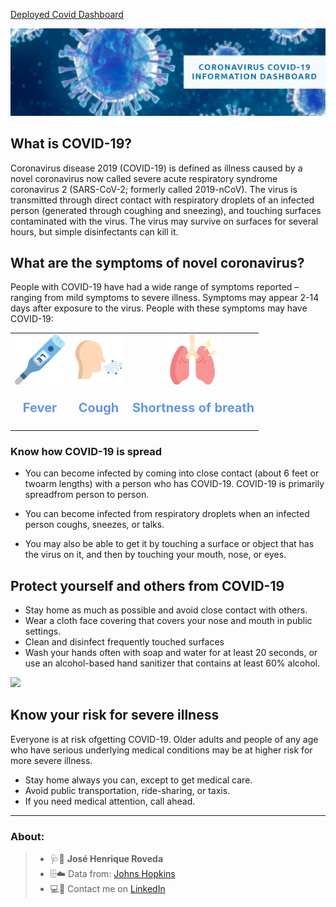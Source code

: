 [Deployed Covid Dashboard](https://covid-worldinfo.herokuapp.com/)

![covid-header](https://raw.githubusercontent.com/josehenriqueroveda/covid-dashboard/master/img/header.jpg)

## What is COVID-19?

Coronavirus disease 2019 (COVID-19) is defined as illness caused by a novel coronavirus now called severe acute respiratory syndrome coronavirus 2 (SARS-CoV-2; formerly called 2019-nCoV).
The virus is transmitted through direct contact with respiratory droplets of an infected person (generated through coughing and sneezing), and touching surfaces contaminated with the virus. The virus may survive on surfaces for several hours, but simple disinfectants can kill it.

## What are the symptoms of novel coronavirus?

People with COVID-19 have had a wide range of symptoms reported – ranging from mild symptoms to severe illness. Symptoms may appear 2-14 days after exposure to the virus. People with these symptoms may have COVID-19:

 <table style="width:100%">
  <tr>
    <td style="text-align:center"> <img align="center" src="https://raw.githubusercontent.com/josehenriqueroveda/covid-dashboard/master/img/fever.png"
     alt="Fever" width="80"
     style="float: center;" /></td>
    <td style="text-align:center"> <img align="center" src="https://raw.githubusercontent.com/josehenriqueroveda/covid-dashboard/master/img/cough.png"
     alt="Fever" width="80"
     style="float: center;" /></td>
    <td style="text-align:center"><img align="center" src="https://raw.githubusercontent.com/josehenriqueroveda/covid-dashboard/master/img/lungs.png"
     alt="Shortness of breath" width="80"
     style="float: center;" /></td>
  </tr>
  <tr>
    <td style="text-align:center"><b><p style="color:cornflowerblue; font-size:20px; text-align:center">Fever</p></b></td>
    <td style="text-align:center"><b><p style="color:cornflowerblue; font-size:20px; text-align:center">Cough</p></b></td>
    <td style="text-align:center"><b><p style="color:cornflowerblue; font-size:20px; text-align:center">Shortness of breath</p></b></td>
  </tr>
</table> 

### Know how COVID-19 is spread

- You can become infected by coming into close contact (about 6 feet or twoarm lengths) with a person who has COVID-19. COVID-19 is primarily spreadfrom person to person.

- You can become infected from respiratory droplets when an infected person coughs, sneezes, or talks.

- You may also be able to get it by touching a surface or object that has the virus on it, and then by touching your mouth, nose, or eyes.

## Protect yourself and others from COVID-19

- Stay home as much as possible and avoid close contact with others.
- Wear a cloth face covering that covers your nose and mouth in public settings.
- Clean and disinfect frequently touched surfaces
- Wash your hands often with soap and water for at least 20 seconds, or use an alcohol-based hand sanitizer that contains at least 60% alcohol.

![](https://i.insider.com/5ef254c02618b9277d20f904?width=700&format=jpeg)

## Know your risk for severe illness

Everyone is at risk ofgetting COVID-19. Older adults and people of any age who have serious underlying medical conditions may be at higher risk for more severe illness.
- Stay home always you can, except to get medical care.
- Avoid public transportation, ride-sharing, or taxis.
- If you need medical attention, call ahead.

---

### About:

> - 🩺🔬 **José Henrique Roveda**
> - 🗄☁️ Data from: [Johns Hopkins](https://github.com/CSSEGISandData/COVID-19)
> - 💻📨 Contact me on [LinkedIn](https://www.linkedin.com/in/jhroveda/)

